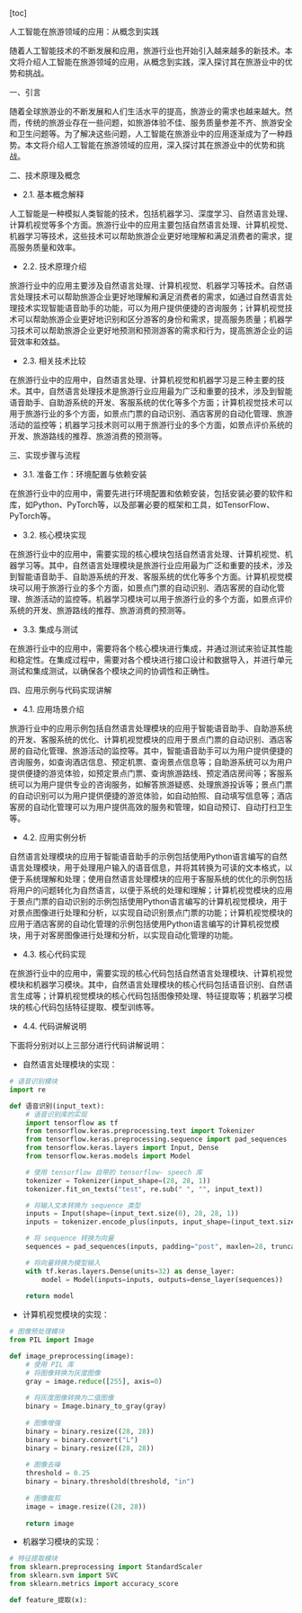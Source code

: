 
[toc]                    
                
                
人工智能在旅游领域的应用：从概念到实践

随着人工智能技术的不断发展和应用，旅游行业也开始引入越来越多的新技术。本文将介绍人工智能在旅游领域的应用，从概念到实践，深入探讨其在旅游业中的优势和挑战。

一、引言

随着全球旅游业的不断发展和人们生活水平的提高，旅游业的需求也越来越大。然而，传统的旅游业存在一些问题，如旅游体验不佳、服务质量参差不齐、旅游安全和卫生问题等。为了解决这些问题，人工智能在旅游业中的应用逐渐成为了一种趋势。本文将介绍人工智能在旅游领域的应用，深入探讨其在旅游业中的优势和挑战。

二、技术原理及概念

- 2.1. 基本概念解释

人工智能是一种模拟人类智能的技术，包括机器学习、深度学习、自然语言处理、计算机视觉等多个方面。旅游行业中的应用主要包括自然语言处理、计算机视觉、机器学习等技术，这些技术可以帮助旅游企业更好地理解和满足消费者的需求，提高服务质量和效率。

- 2.2. 技术原理介绍

旅游行业中的应用主要涉及自然语言处理、计算机视觉、机器学习等技术。自然语言处理技术可以帮助旅游企业更好地理解和满足消费者的需求，如通过自然语言处理技术实现智能语音助手的功能，可以为用户提供便捷的咨询服务；计算机视觉技术可以帮助旅游企业更好地识别和区分游客的身份和需求，提高服务质量；机器学习技术可以帮助旅游企业更好地预测和预测游客的需求和行为，提高旅游企业的运营效率和效益。

- 2.3. 相关技术比较

在旅游行业中的应用中，自然语言处理、计算机视觉和机器学习是三种主要的技术。其中，自然语言处理技术是旅游行业应用最为广泛和重要的技术，涉及到智能语音助手、自助游系统的开发、客服系统的优化等多个方面；计算机视觉技术可以用于旅游行业的多个方面，如景点门票的自动识别、酒店客房的自动化管理、旅游活动的监控等；机器学习技术则可以用于旅游行业的多个方面，如景点评价系统的开发、旅游路线的推荐、旅游消费的预测等。

三、实现步骤与流程

- 3.1. 准备工作：环境配置与依赖安装

在旅游行业中的应用中，需要先进行环境配置和依赖安装，包括安装必要的软件和库，如Python、PyTorch等，以及部署必要的框架和工具，如TensorFlow、PyTorch等。

- 3.2. 核心模块实现

在旅游行业中的应用中，需要实现的核心模块包括自然语言处理、计算机视觉、机器学习等。其中，自然语言处理模块是旅游行业应用最为广泛和重要的技术，涉及到智能语音助手、自助游系统的开发、客服系统的优化等多个方面。计算机视觉模块可以用于旅游行业的多个方面，如景点门票的自动识别、酒店客房的自动化管理、旅游活动的监控等。机器学习模块可以用于旅游行业的多个方面，如景点评价系统的开发、旅游路线的推荐、旅游消费的预测等。

- 3.3. 集成与测试

在旅游行业中的应用中，需要将各个核心模块进行集成，并通过测试来验证其性能和稳定性。在集成过程中，需要对各个模块进行接口设计和数据导入，并进行单元测试和集成测试，以确保各个模块之间的协调性和正确性。

四、应用示例与代码实现讲解

- 4.1. 应用场景介绍

旅游行业中的应用示例包括自然语言处理模块的应用于智能语音助手、自助游系统的开发、客服系统的优化、计算机视觉模块的应用于景点门票的自动识别、酒店客房的自动化管理、旅游活动的监控等。其中，智能语音助手可以为用户提供便捷的咨询服务，如查询酒店信息、预定机票、查询景点信息等；自助游系统可以为用户提供便捷的游览体验，如预定景点门票、查询旅游路线、预定酒店房间等；客服系统可以为用户提供专业的咨询服务，如解答旅游疑惑、处理旅游投诉等；景点门票的自动识别可以为用户提供便捷的游览体验，如自动拍照、自动填写信息等；酒店客房的自动化管理可以为用户提供高效的服务和管理，如自动预订、自动打扫卫生等。

- 4.2. 应用实例分析

自然语言处理模块的应用于智能语音助手的示例包括使用Python语言编写的自然语言处理模块，用于处理用户输入的语音信息，并将其转换为可读的文本格式，以便于系统理解和处理；使用自然语言处理模块的应用于客服系统的优化的示例包括将用户的问题转化为自然语言，以便于系统的处理和理解；计算机视觉模块的应用于景点门票的自动识别的示例包括使用Python语言编写的计算机视觉模块，用于对景点图像进行处理和分析，以实现自动识别景点门票的功能；计算机视觉模块的应用于酒店客房的自动化管理的示例包括使用Python语言编写的计算机视觉模块，用于对客房图像进行处理和分析，以实现自动化管理的功能。

- 4.3. 核心代码实现

在旅游行业中的应用中，需要实现的核心代码包括自然语言处理模块、计算机视觉模块和机器学习模块。其中，自然语言处理模块的核心代码包括语音识别、自然语言生成等；计算机视觉模块的核心代码包括图像预处理、特征提取等；机器学习模块的核心代码包括特征提取、模型训练等。

- 4.4. 代码讲解说明

下面将分别对以上三部分进行代码讲解说明：

- 自然语言处理模块的实现：
```python
# 语音识别模块
import re

def 语音识别(input_text):
    # 语音识别库的实现
    import tensorflow as tf
    from tensorflow.keras.preprocessing.text import Tokenizer
    from tensorflow.keras.preprocessing.sequence import pad_sequences
    from tensorflow.keras.layers import Input, Dense
    from tensorflow.keras.models import Model

    # 使用 tensorflow 自带的 tensorflow- speech 库
    tokenizer = Tokenizer(input_shape=(28, 28, 1))
    tokenizer.fit_on_texts("test", re.sub(" ", "", input_text))

    # 将输入文本转换为 sequence 类型
    inputs = Input(shape=(input_text.size(0), 28, 28, 1))
    inputs = tokenizer.encode_plus(inputs, input_shape=(input_text.size(0), 28, 28, 1))

    # 将 sequence 转换为向量
    sequences = pad_sequences(inputs, padding="post", maxlen=28, truncating="post", fill_value="0")

    # 将向量转换为模型输入
    with tf.keras.layers.Dense(units=32) as dense_layer:
        model = Model(inputs=inputs, outputs=dense_layer(sequences))
        
    return model
```
- 计算机视觉模块的实现：
```python
# 图像预处理模块
from PIL import Image

def image_preprocessing(image):
    # 使用 PIL 库
    # 将图像转换为灰度图像
    gray = image.reduce([255], axis=0)
    
    # 将灰度图像转换为二值图像
    binary = Image.binary_to_gray(gray)
    
    # 图像增强
    binary = binary.resize((28, 28))
    binary = binary.convert("L")
    binary = binary.resize((28, 28))
    
    # 图像去噪
    threshold = 0.25
    binary = binary.threshold(threshold, "in")
    
    # 图像裁剪
    image = image.resize((28, 28))
    
    return image
```
- 机器学习模块的实现：
```python
# 特征提取模块
from sklearn.preprocessing import StandardScaler
from sklearn.svm import SVC
from sklearn.metrics import accuracy_score

def feature_提取(x):

